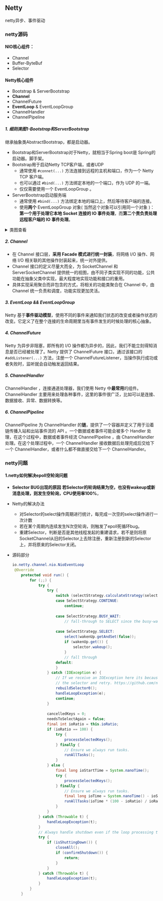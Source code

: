 ## Netty

netty异步、事件驱动



### netty源码

#### NIO核心组件：

- Channel
- Buffer-ByteBuf
- Selector

#### Netty核心组件

- Bootstrap & ServerBootstrap
- **Channel**
- ChannelFuture
- **EventLoop** & EventLoopGroup
- ChannelHandler
- ChannelPipeline

##### 1. 细则类图1-Bootstrap和ServerBootstrap

继承抽象类AbstractBootstrap，都是启动器。

- Bootstrap和ServerBootstrap对于Netty，就相当于Spring boot是 Spring的启动器。脚手架。
- Bootstrap用于启动Netty TCP客户端，或者UDP
  - 通常使用 `#connet(...)` 方法连接到远程的主机和端口，作为一个 Netty TCP 客户端。
  - 也可以通过 `#bind(...)` 方法绑定本地的一个端口，作为 UDP 的一端。
  - 仅仅需要使用一个 EventLoopGroup 。
- ServerBootstrap启动服务端
  - 通常使用 `#bind(...)` 方法绑定本地的端口上，然后等待客户端的连接。
  - 使用**两个** EventLoopGroup 对象( 当然这个对象可以引用同一个对象 )：**第一个用于处理它本地 Socket 连接的 IO 事件处理**，而**第二个责负责处理远程客户端的 IO 事件处理**。

<details> <summary>类图查看</summary><img src="..\截图\netty_server_bootstrap.png"/></details>

##### 2. Channel

- 在 Channel 接口层，**采用 Facade 模式进行统一封装**，将网络 I/O 操作、网络 I/O 相关联的其他操作封装起来，统一对外提供。
- Channel 接口的定义尽量大而全，为 SocketChannel 和 ServerSocketChannel 提供统一的视图，由不同子类实现不同的功能，公共功能在抽象父类中实现，最大程度地实现功能和接口的重用。
- 具体实现采用聚合而非包含的方式，将相关的功能类聚合在 Channel 中，由 Channel 统一负责和调度，功能实现更加灵活。

##### 3. EventLoop && EventLoopGroup

Netty 基于**事件驱动模型**，使用不同的事件来通知我们状态的改变或者操作状态的改变。它定义了在整个连接的生命周期里当有事件发生的时候处理的核心抽象。

##### 4. ChannelFuture

Netty 为异步非阻塞，即所有的 I/O 操作都为异步的，因此，我们不能立刻得知消息是否已经被处理了。Netty 提供了 ChannelFuture 接口，通过该接口的 `#addListener(...)` 方法，注册一个 ChannelFutureListener，当操作执行成功或者失败时，监听就会自动触发返回结果。

##### 5. ChannelHandler

ChannelHandler ，连接通道处理器，我们使用 Netty 中**最常用**的组件。ChannelHandler 主要用来处理各种事件，这里的事件很广泛，比如可以是连接、数据接收、异常、数据转换等。

##### 6. ChannelPipeline

ChannelPipeline 为 ChannelHandler 的**链**，提供了一个容器并定义了用于沿着链传播入站和出站事件流的 API 。一个数据或者事件可能会被多个 Handler 处理，在这个过程中，数据或者事件经流 ChannelPipeline ，由 ChannelHandler 处理。在这个处理过程中，一个 ChannelHandler 接收数据后处理完成后交给下一个 ChannelHandler，或者什么都不做直接交给下一个 ChannelHandler。

### netty问题

#### 1.netty如何解决epoll空轮询问题

- **Selector BUG出现的原因**
  **若Selector的轮询结果为空，也没有wakeup或新消息处理，则发生空轮询，CPU使用率100%**，

- Netty的解决办法

  - 对Selector的select操作周期进行统计，每完成一次空的select操作进行一次计数
  - 若在某个周期内连续发生N次空轮询，则触发了epoll死循环bug。
  - 重建Selector，判断是否是其他线程发起的重建请求，若不是则将原SocketChannel从旧的Selector上去除注册，重新注册到新的Selector上，并将原来的Selector关闭。

- 源码部分

  ```java
  io.netty.channel.nio.NioEventLoop
   @Override
      protected void run() {
          for (;;) {
              try {
                  try {
                      switch (selectStrategy.calculateStrategy(selectNowSupplier, hasTasks())) {
                      case SelectStrategy.CONTINUE:
                          continue;
  
                      case SelectStrategy.BUSY_WAIT:
                          // fall-through to SELECT since the busy-wait is not supported with NIO
  
                      case SelectStrategy.SELECT:
                          select(wakenUp.getAndSet(false));
                          if (wakenUp.get()) {
                              selector.wakeup();
                          }
                          // fall through
                      default:
                      }
                  } catch (IOException e) {
                      // If we receive an IOException here its because the Selector is messed up. Let's rebuild
                      // the selector and retry. https://github.com/netty/netty/issues/8566
                      rebuildSelector0();
                      handleLoopException(e);
                      continue;
                  }
  
                  cancelledKeys = 0;
                  needsToSelectAgain = false;
                  final int ioRatio = this.ioRatio;
                  if (ioRatio == 100) {
                      try {
                          processSelectedKeys();
                      } finally {
                          // Ensure we always run tasks.
                          runAllTasks();
                      }
                  } else {
                      final long ioStartTime = System.nanoTime();
                      try {
                          processSelectedKeys();
                      } finally {
                          // Ensure we always run tasks.
                          final long ioTime = System.nanoTime() - ioStartTime;
                          runAllTasks(ioTime * (100 - ioRatio) / ioRatio);
                      }
                  }
              } catch (Throwable t) {
                  handleLoopException(t);
              }
              // Always handle shutdown even if the loop processing threw an exception.
              try {
                  if (isShuttingDown()) {
                      closeAll();
                      if (confirmShutdown()) {
                          return;
                      }
                  }
              } catch (Throwable t) {
                  handleLoopException(t);
              }
          }
      }
  ```

  















































